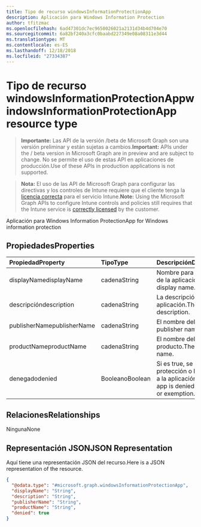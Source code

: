 ```yaml
---
title: Tipo de recurso windowsInformationProtectionApp
description: Aplicación para Windows Information Protection
author: tfitzmac
ms.openlocfilehash: 6ad47301dc7ec9650026021a2131d34b4d704e70
ms.sourcegitcommit: 6a82bf240a3cfc0baabd227349e08a08311e3d44
ms.translationtype: MT
ms.contentlocale: es-ES
ms.lasthandoff: 12/18/2018
ms.locfileid: "27334387"
---
```

# <a name="windowsinformationprotectionapp-resource-type"></a><span data-ttu-id="adc08-103">Tipo de recurso windowsInformationProtectionApp</span><span class="sxs-lookup"><span data-stu-id="adc08-103">windowsInformationProtectionApp resource type</span></span>

> <span data-ttu-id="adc08-104">**Importante:** Las API de la versión /beta de Microsoft Graph son una versión preliminar y están sujetas a cambios.</span><span class="sxs-lookup"><span data-stu-id="adc08-104">**Important:** APIs under the / beta version in Microsoft Graph are in preview and are subject to change.</span></span> <span data-ttu-id="adc08-105">No se permite el uso de estas API en aplicaciones de producción.</span><span class="sxs-lookup"><span data-stu-id="adc08-105">Use of these APIs in production applications is not supported.</span></span>

> <span data-ttu-id="adc08-106">**Nota:** El uso de las API de Microsoft Graph para configurar las directivas y los controles de Intune requiere que el cliente tenga la [licencia correcta](https://go.microsoft.com/fwlink/?linkid=839381) para el servicio Intune.</span><span class="sxs-lookup"><span data-stu-id="adc08-106">**Note:** Using the Microsoft Graph APIs to configure Intune controls and policies still requires that the Intune service is [correctly licensed](https://go.microsoft.com/fwlink/?linkid=839381) by the customer.</span></span>

<span data-ttu-id="adc08-107">Aplicación para Windows Information Protection</span><span class="sxs-lookup"><span data-stu-id="adc08-107">App for Windows information protection</span></span>
## <a name="properties"></a><span data-ttu-id="adc08-108">Propiedades</span><span class="sxs-lookup"><span data-stu-id="adc08-108">Properties</span></span>
|<span data-ttu-id="adc08-109">Propiedad</span><span class="sxs-lookup"><span data-stu-id="adc08-109">Property</span></span>|<span data-ttu-id="adc08-110">Tipo</span><span class="sxs-lookup"><span data-stu-id="adc08-110">Type</span></span>|<span data-ttu-id="adc08-111">Descripción</span><span class="sxs-lookup"><span data-stu-id="adc08-111">Description</span></span>|
|:---|:---|:---|
|<span data-ttu-id="adc08-112">displayName</span><span class="sxs-lookup"><span data-stu-id="adc08-112">displayName</span></span>|<span data-ttu-id="adc08-113">cadena</span><span class="sxs-lookup"><span data-stu-id="adc08-113">String</span></span>|<span data-ttu-id="adc08-114">Nombre para mostrar de la aplicación.</span><span class="sxs-lookup"><span data-stu-id="adc08-114">App display name.</span></span>|
|<span data-ttu-id="adc08-115">descripción</span><span class="sxs-lookup"><span data-stu-id="adc08-115">description</span></span>|<span data-ttu-id="adc08-116">cadena</span><span class="sxs-lookup"><span data-stu-id="adc08-116">String</span></span>|<span data-ttu-id="adc08-117">La descripción de la aplicación.</span><span class="sxs-lookup"><span data-stu-id="adc08-117">The app's description.</span></span>|
|<span data-ttu-id="adc08-118">publisherName</span><span class="sxs-lookup"><span data-stu-id="adc08-118">publisherName</span></span>|<span data-ttu-id="adc08-119">cadena</span><span class="sxs-lookup"><span data-stu-id="adc08-119">String</span></span>|<span data-ttu-id="adc08-120">El nombre del editor</span><span class="sxs-lookup"><span data-stu-id="adc08-120">The publisher name</span></span>|
|<span data-ttu-id="adc08-121">productName</span><span class="sxs-lookup"><span data-stu-id="adc08-121">productName</span></span>|<span data-ttu-id="adc08-122">cadena</span><span class="sxs-lookup"><span data-stu-id="adc08-122">String</span></span>|<span data-ttu-id="adc08-123">El nombre del producto.</span><span class="sxs-lookup"><span data-stu-id="adc08-123">The product name.</span></span>|
|<span data-ttu-id="adc08-124">denegado</span><span class="sxs-lookup"><span data-stu-id="adc08-124">denied</span></span>|<span data-ttu-id="adc08-125">Booleano</span><span class="sxs-lookup"><span data-stu-id="adc08-125">Boolean</span></span>|<span data-ttu-id="adc08-126">Si es true, se deniega la protección o la exención a la aplicación.</span><span class="sxs-lookup"><span data-stu-id="adc08-126">If true, app is denied protection or exemption.</span></span>|

## <a name="relationships"></a><span data-ttu-id="adc08-127">Relaciones</span><span class="sxs-lookup"><span data-stu-id="adc08-127">Relationships</span></span>
<span data-ttu-id="adc08-128">Ninguna</span><span class="sxs-lookup"><span data-stu-id="adc08-128">None</span></span>
## <a name="json-representation"></a><span data-ttu-id="adc08-129">Representación JSON</span><span class="sxs-lookup"><span data-stu-id="adc08-129">JSON Representation</span></span>
<span data-ttu-id="adc08-130">Aquí tiene una representación JSON del recurso.</span><span class="sxs-lookup"><span data-stu-id="adc08-130">Here is a JSON representation of the resource.</span></span>
<!-- {
  "blockType": "resource",
  "@odata.type": "microsoft.graph.windowsInformationProtectionApp"
}
-->
``` json
{
  "@odata.type": "#microsoft.graph.windowsInformationProtectionApp",
  "displayName": "String",
  "description": "String",
  "publisherName": "String",
  "productName": "String",
  "denied": true
}
```





